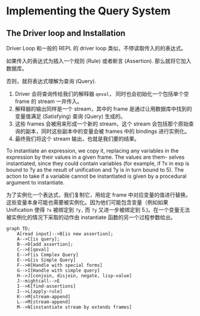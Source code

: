 # Implementing the Query System

## The Driver loop and Installation

Driver Loop 和一般的 REPL 的 driver loop 类似，不停读取传入的的表达式。

如果传入的表达式为插入一个规则 (Rule) 或者断言 (Assertion). 那么就将它加入数据库。

否则，就将表达式理解为查询 (Query).  

1. Driver 会将查询传给我们的解释器 `qeval`， 同时也会初始化一个包括单个空 frame 的 stream 一并传入。
2. 解释器的输出同样是一个 stream，其中的 frame 是通过让用数据库中找到的变量值满足 (Satisfying) 查询 (Query) 生成的。
3. 这些 frames 会被用来形成一个新的 stream，这个 stream 会包括那个原始查询的副本，同时这些副本中的变量会被 frames 中的 bindings 进行实例化。
4. 最终我们将这个 stream 输出，也就是我们要的结果。



To instantiate an expression, we copy it, replacing any variables in the expression by their values in a given frame. The values are them- selves instantiated, since they could contain variables (for example, if ?x in exp is bound to ?y as the result of unification and ?y is in turn bound to 5). The action to take if a variable cannot be instantiated is given by a procedural argument to instantiate.

为了实例化一个表达式，我们复制它，用给定 frame 中对应变量的值进行替换。这些变量本身可能也需要被实例化。因为他们可能包含变量（例如如果 Unification 使得 `?x` 被绑定到 `?y,` 而 `?y` 又进一步被绑定到 5.)。在一个变量无法被实例化的情况下采取的动作由 instantiate 函数的另一个过程参数给出。



```mermaid
graph TD;
    A[read input]-->B[is new assertion];
    A-->C[is query];
    B-->D[add assertion];
    C-->E[qeval]
    E-->F[is Complex Query]
    E-->G[is Simple Query]
    F-->H[Handle with special forms]
    G-->I[Handle with simple query]
    H-->J[conjoin, disjoin, negate, lisp-value]
    J--mightcall-->E
    I-->K[find-assertions]
    I-->L[apply-rule]
    K-->M[stream-append]
    L-->M[stream-append]
    M-->N[instantiate stream by extends frames]
 
```


